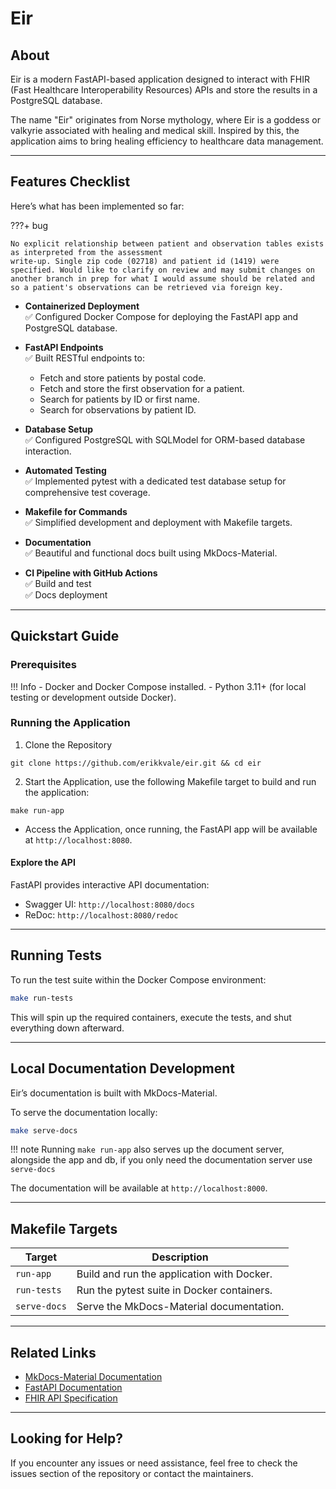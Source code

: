 
# Eir

## About

Eir is a modern FastAPI-based application designed to interact with FHIR (Fast Healthcare Interoperability Resources) APIs and store the results in a PostgreSQL database.

The name "Eir" originates from Norse mythology, where Eir is a goddess or valkyrie associated with healing and medical skill. Inspired by this, the application aims to bring healing efficiency to healthcare data management.

---

## Features Checklist

Here’s what has been implemented so far:

???+ bug

    No explicit relationship between patient and observation tables exists as interpreted from the assessment
    write-up. Single zip code (02718) and patient id (1419) were specified. Would like to clarify on review and may submit changes on another branch in prep for what I would assume should be related and so a patient's observations can be retrieved via foreign key.

- **Containerized Deployment**  
  ✅ Configured Docker Compose for deploying the FastAPI app and PostgreSQL database.
  
- **FastAPI Endpoints**  
  ✅ Built RESTful endpoints to:
    - Fetch and store patients by postal code.
    - Fetch and store the first observation for a patient.
    - Search for patients by ID or first name.
    - Search for observations by patient ID.
    
- **Database Setup**  
  ✅ Configured PostgreSQL with SQLModel for ORM-based database interaction.
  
- **Automated Testing**  
  ✅ Implemented pytest with a dedicated test database setup for comprehensive test coverage.
  
- **Makefile for Commands**  
  ✅ Simplified development and deployment with Makefile targets.
  
- **Documentation**  
  ✅ Beautiful and functional docs built using MkDocs-Material.

- **CI Pipeline with GitHub Actions**  
  ✅ Build and test  
  ✅ Docs deployment

---

## Quickstart Guide

### Prerequisites

!!! Info
    - Docker and Docker Compose installed.
    - Python 3.11+ (for local testing or development outside Docker).

### Running the Application

1. Clone the Repository  
  ```
  git clone https://github.com/erikkvale/eir.git && cd eir
  ```

2. Start the Application, use the following Makefile target to build and run the application:  
  ```
  make run-app
  ```

- Access the Application, once running, the FastAPI app will be available at `http://localhost:8080`.

#### Explore the API
FastAPI provides interactive API documentation:

 - Swagger UI: `http://localhost:8080/docs`
 - ReDoc: `http://localhost:8080/redoc`

---

## Running Tests

To run the test suite within the Docker Compose environment:
```bash
make run-tests
```
This will spin up the required containers, execute the tests, and shut everything down afterward.

---

## Local Documentation Development

Eir’s documentation is built with MkDocs-Material.

To serve the documentation locally:
```bash
make serve-docs
```

!!! note
    Running `make run-app` also serves up the document server, alongside the app and db, if you only need the documentation server use `serve-docs`

The documentation will be available at `http://localhost:8000`.

---

## Makefile Targets

| Target         | Description                              |
|----------------|------------------------------------------|
| `run-app`      | Build and run the application with Docker.   |
| `run-tests`    | Run the pytest suite in Docker containers. |
| `serve-docs`   | Serve the MkDocs-Material documentation.     |

---

## Related Links

- [MkDocs-Material Documentation](https://squidfunk.github.io/mkdocs-material/)
- [FastAPI Documentation](https://fastapi.tiangolo.com/)
- [FHIR API Specification](https://www.hl7.org/fhir/overview.html)

---

## Looking for Help?

If you encounter any issues or need assistance, feel free to check the issues section of the repository or contact the maintainers.
